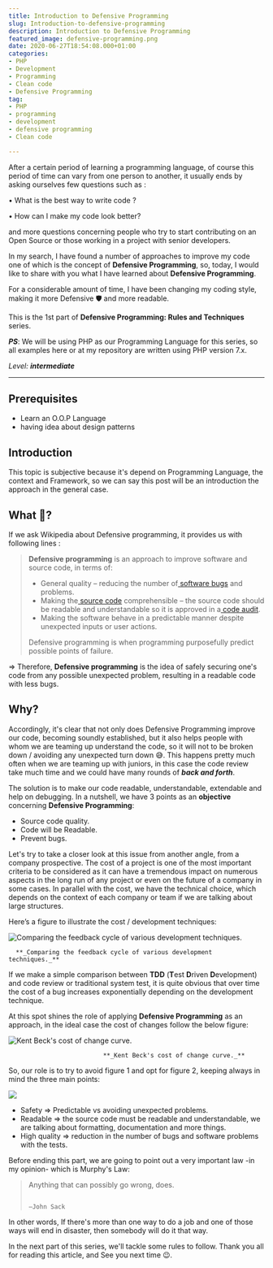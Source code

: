 ```yaml
---
title: Introduction to Defensive Programming
slug: Introduction-to-defensive-programming
description: Introduction to Defensive Programming
featured_image: defensive-programming.png
date: 2020-06-27T18:54:08.000+01:00
categories:
- PHP
- Development
- Programming
- Clean code
- Defensive Programming
tag:
- PHP
- programming
- development
- defensive programming
- Clean code

---
```

After a certain period of learning a programming language, of course this period of time can vary from one person to another, it usually ends by asking ourselves few questions such as :

• What is the best way to write code ?

• How can I make my code look better?

and more questions concerning people who try to start contributing on an Open Source or those working in a project with senior developers.

In my search, I have found a number of approaches to improve my code one of which is the concept of **Defensive Programming**, so, today, I would like to share with you what I have learned about **Defensive Programming**.

For a considerable amount of time, I have been changing my coding style, making it more Defensive 🛡️ and more readable.

This is the 1st part of **Defensive Programming: Rules and Techniques** series.

**_PS_**: We will be using PHP as our Programming Language for this series, so all examples here or at my repository are written using PHP version 7.x.

_Level: **intermediate**_

***

## Prerequisites

* Learn an O.O.P Language
* having idea about design patterns

## Introduction

This topic is subjective because it's depend on Programming Language, the context and Framework, so we can say this post will be an introduction the approach in the general case.

## What 🤔?

If we ask Wikipedia about Defensive programming, it provides us with following lines :

> **Defensive programming** is an approach to improve software and source code, in terms of:
>
> * General quality – reducing the number of[ software bugs](https://en.wikipedia.org/wiki/Software_bug) and problems.
> * Making the[ source code](https://en.wikipedia.org/wiki/Source_code) comprehensible – the source code should be readable and understandable so it is approved in a[ code audit](https://en.wikipedia.org/wiki/Code_audit).
> * Making the software behave in a predictable manner despite unexpected inputs or user actions.
>
> Defensive programming is when programming purposefully predict possible points of failure.

=> Therefore, **Defensive programming** is the idea of safely securing one's code from any possible unexpected problem, resulting in a readable code with less bugs.

## Why?

Accordingly, it's clear that not only does Defensive Programming improve our code, becoming soundly established, but it also helps people with whom we are teaming up understand the code, so it will not to be broken down / avoiding any unexpected turn down 😅. This happens pretty much often when we are teaming up with juniors, in this case the code review take much time and we could have many rounds of **_back and forth_**.

The solution is to make our code readable, understandable, extendable and help on debugging. In a nutshell, we have 3 points as an **objective** concerning **Defensive Programming**:

* Source code quality.
* Code will be Readable.
* Prevent bugs.

Let's try to take a closer look at this issue from another angle, from a company prospective. The cost of a project is one of the most important criteria to be considered as it can have a tremendous impact on numerous aspects in the long run of any project or even on the future of a company in some cases. In parallel with the cost, we have the technical choice, which depends on the context of each company or team if we are talking about large structures.

Here’s a figure to illustrate the cost / development techniques:

![Comparing the feedback cycle of various development techniques.](/uploads/comparingtechniques.jpg "Comparing the feedback cycle of various development techniques.")

      **_Comparing the feedback cycle of various development techniques._**

If we make a simple comparison between **TDD** (**T**est **D**riven **D**evelopment) and code review or traditional system test, it is quite obvious that over time the cost of a bug increases exponentially depending on the development technique.

At this spot shines the role of applying **Defensive Programming** as an approach, in the ideal case the cost of changes follow the below figure:

![Kent Beck's cost of change curve.](http://AgileModeling.com/images/costOfChangeBeck.gif "Kent Beck's cost of change curve.")

                              **_Kent Beck's cost of change curve._**

So, our role is to try to avoid figure 1 and opt for figure 2, keeping always in mind the three main points:

![](/uploads/picture1.png)

* Safety           => Predictable vs avoiding unexpected problems.
* Readable      => the source code must be readable and understandable, we are talking about formatting, documentation and more things.
* High quality  => reduction in the number of bugs and software problems with the tests.

Before ending this part, we are going to point out a very important law -in my opinion- which is Murphy's Law:

> Anything that can possibly go wrong, does.
>
>                                                                              –John Sack

In other words, If there's more than one way to do a job and one of those ways will end in disaster, then somebody will do it that way.

In the next part of this series, we'll tackle some rules to follow. Thank you all for reading this article, and See you next time 😉.